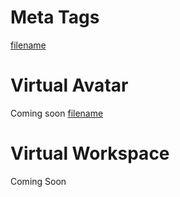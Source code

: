 # Meta Tags
[filename](_media/meta_tag.mp4 ':include :type=video controls width=100%')
# Virtual Avatar
Coming soon
[filename](_media/creative%20mode.mp4 ':include :type=video controls width=100%')
# Virtual Workspace
Coming Soon
